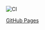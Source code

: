 
![CI](https://github.com/vadim010975/Timeline/actions/workflows/web.yml/badge.svg)

[GitHub Pages](https://vadim010975.github.io/Timeline/)
